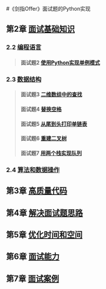 #《剑指Offer》面试题的Python实现

## 第2章 [面试基础知识](/second)
### 2.2 [编程语言](/second/second)
> #### 面试题2 [使用Python实现单例模式](./second#面试题2-使用Python实现单例模式)
### 2.3 [数据结构](/second/third)
> #### 面试题3 [二维数组中的查找](./second/third#面试题3-二维数组中的查找)
> #### 面试题4 [替换空格](/second/third#面试题4-替换空格)
> #### 面试题5 [从尾到头打印单链表](/second/third#面试题5-从尾到头打印单链表)
> #### 面试题6 [重建二叉树](/second/third#面试题6-重建二叉树)
> #### 面试题7 [用两个栈实现队列](/second/third#面试题-用两个栈实现队列)
### 2.4 [算法和数据操作](/second/fourth)

## 第3章 [高质量代码](/third)

## 第4章 [解决面试题思路](/fourth)

## 第5章 [优化时间和空间](/fifth)

## 第6章 [面试能力](/sixth)

## 第7章 [面试案例](/seventh)

